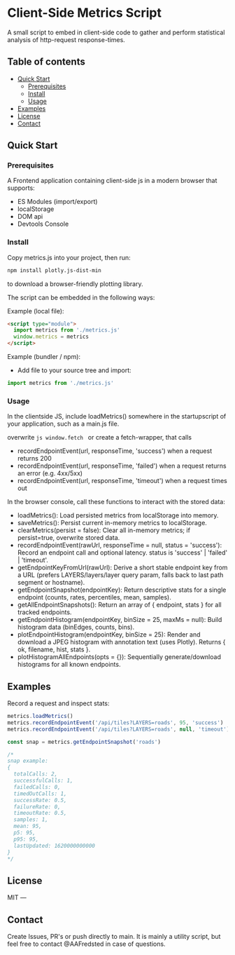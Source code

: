 # Client-Side Metrics Script

A small script to embed in client-side code to gather and perform statistical analysis of http-request response-times.

## Table of contents
- [Quick Start](#quick-start)
  - [Prerequisites](#prerequisites)
  - [Install](#install)
  - [Usage](#usage)
- [Examples](#examples)
- [License](#license)
- [Contact](#contact)

## Quick Start

### Prerequisites
A Frontend application containing client-side js in a modern browser
that supports:
  - ES Modules (import/export)
  - localStorage
  - DOM api
  - Devtools Console

### Install
Copy metrics.js into your project, then run:
```bash
npm install plotly.js-dist-min
```
to download a browser-friendly plotting library.

The script can be embedded in the following ways:

Example (local file):
```html
<script type="module">
  import metrics from './metrics.js'
  window.metrics = metrics
</script>
```

Example (bundler / npm):
- Add file to your source tree and import:
```javascript
import metrics from './metrics.js'
```

### Usage

In the clientside JS,
include loadMetrics() somewhere in the startupscript of your application, such as a main.js file.

overwrite ```js window.fetch ``` or create a fetch-wrapper, that calls 
  -  recordEndpointEvent(url, responseTime, 'success') when a request returns 200
  -  recordEndpointEvent(url, responseTime, 'failed')  when a request returns an error (e.g. 4xx/5xx)
  -  recordEndpointEvent(url, responseTime, 'timeout') when a request times out

In the browser console, call these functions to interact with the stored data:
- loadMetrics(): Load persisted metrics from localStorage into memory.
- saveMetrics(): Persist current in-memory metrics to localStorage.
- clearMetrics(persist = false): Clear all in-memory metrics; if persist=true, overwrite stored data.
- recordEndpointEvent(rawUrl, responseTime = null, status = 'success'): Record an endpoint call and optional latency. status is 'success' | 'failed' | 'timeout'.
- getEndpointKeyFromUrl(rawUrl): Derive a short stable endpoint key from a URL (prefers LAYERS/layers/layer query param, falls back to last path segment or hostname).
- getEndpointSnapshot(endpointKey): Return descriptive stats for a single endpoint (counts, rates, percentiles, mean, samples).
- getAllEndpointSnapshots(): Return an array of { endpoint, stats } for all tracked endpoints.
- getEndpointHistogram(endpointKey, binSize = 25, maxMs = null): Build histogram data (binEdges, counts, bins).
- plotEndpointHistogram(endpointKey, binSize = 25): Render and download a JPEG histogram with annotation text (uses Plotly). Returns { ok, filename, hist, stats }.
- plotHistogramAllEndpoints(opts = {}): Sequentially generate/download histograms for all known endpoints.



## Examples

Record a request and inspect stats:
```javascript
metrics.loadMetrics()
metrics.recordEndpointEvent('/api/tiles?LAYERS=roads', 95, 'success')
metrics.recordEndpointEvent('/api/tiles?LAYERS=roads', null, 'timeout')

const snap = metrics.getEndpointSnapshot('roads')

/*
snap example:
{
  totalCalls: 2,
  successfulCalls: 1,
  failedCalls: 0,
  timedOutCalls: 1,
  successRate: 0.5,
  failureRate: 0,
  timeoutRate: 0.5,
  samples: 1,
  mean: 95,
  p5: 95,
  p95: 95,
  lastUpdated: 1620000000000
}
*/
```

## License
MIT — 

## Contact
Create Issues, PR's or push directly to main. It is mainly a utility script, but feel free to contact  @AAFredsted in case of questions.